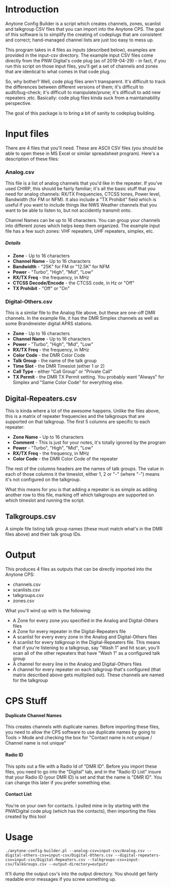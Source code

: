 # Introduction

Anytone Config Builder is a script which creates channels, zones, scanlist and talkgroup CSV files that you can import into the Anytone CPS.  The goal of this software is to simplify the creating of codeplugs that are consistent and correct; hand-managed channel lists are just too easy to mess up.

This program takes in 4 files as inputs (described below), examples are provided in the input-csv directory.  The example input CSV files come directly from the PNW Digital's code plug (as of 2019-04-29) - in fact, if you run this script on those input files, you'll get a set of channels and zones that are identical to what comes in that code plug.

So, why bother?   Well, code plug files aren't transparent.  It's difficult to track the differences between different versions of them; it's difficult to audit/bug-check; it's difficult to manipulate/prune; it's difficult to add new repeaters ;etc.  Basically: code plug files kinda suck from a maintainability perspective.

The goal of this package is to bring a bit of sanity to codeplug building.

# Input files
There are 4 files that you'll need.  These are ASCII CSV files (you should be able to open these in MS Excel or similar spreadsheet program).  Here's a description of these files:

### Analog.csv
This file is a list of analog channels that you'd like in the repeater.  If you've used CHIRP, this should be fairly familiar; it's all the basic stuff that you need for analog channels:   RX/TX Frequencies, CTCSS tones, Power level, Bandwidth (for FM or NFM).  It also include a "TX Prohibit" field which is useful if you want to include things like NWS Weather channels that you want to be able to listen to, but not accidently transmit onto.

Channel Names can be up to 16 characters.  You can group your channels into different zones which helps keep them organized.  The example input file has a few such zones: VHF repeaters, UHF repeaters, simplex, etc.

##### Details
- **Zone** - Up to 16 characters
- **Channel Name** - Up to 16 characters
- **Bandwidth** - "25K" for FM or "12.5K" for NFM
- **Power** - "Turbo", "High", "Mid", "Low"
- **RX/TX Freq** - the frequency, in MHz
- **CTCSS Decode/Encode** - the CTCSS code, in Hz or "Off"
- **TX Prohibit** - "Off" or "On"

### Digital-Others.csv
This is a similar file to the Analog file above, but these are one-off DMR channels.  In the example file, it has the DMR Simplex channels as well as some Brandmeister digital APRS stations.
- **Zone** - Up to 16 characters
- **Channel Name** - Up to 16 characters
- **Power** - "Turbo", "High", "Mid", "Low"
- **RX/TX Freq** - the frequency, in MHz
- **Color Code** - the DMR Color Code
- **Talk Group** - the name of the talk group
- **Time Slot** - the DMR Timeslot (either 1 or 2)
- **Call Type** - either "Call Group" or "Private Call"
- **TX Permit** - the DMR TX Permit setting.  You probably want "Always" for Simplex and "Same Color Code" for everything else.


## Digital-Repeaters.csv
This is kinda where a lot of the awesome happens.  Unlike the files above, this is a matrix of repeater frequencies and the talkgroups that are supported on that talkgroup.  The first 5 columns are specific to each repeater:

- **Zone Name** - Up to 16 characters
- **Comment** - This is just for your notes, it's totally ignored by the program
- **Power** - "Turbo", "High", "Mid", "Low"
- **RX/TX Freq** - the frequency, in MHz
- **Color Code** - the DMR Color Code of the repeater

The rest of the columns headers are the names of talk groups.  The value in each of those columns it the timeslot, either 1, 2 or "-" (where "-") means it's not configured on the talkgroup.

What this means for you is that adding a repeater is as simple as adding another row to this file, marking off which talkgroups are supported on which timeslot and running the script.


## Talkgroups.csv
A simple file listing talk group names (these must match what's in the DMR files above) and their talk group IDs. 

# Output
This produces 4 files as outputs that can be directly imported into the Anytone CPS:
- channels.csv
- scanlists.csv
- talkgroups.csv
- zones.csv

What you'll wind up with is the following:
   - A Zone for every zone you specified in the Analog and Digital-Others files
   - A Zone for every repeater in the Digital-Repeaters file
   - A scanlist for every every zone in the Analog and Digital-Others files
   - A scanlist for every *talkgroup* in the Digital-Repeaters file.  This means that if you're listening to a talkgroup, say "Wash 1" and hit scan, you'll scan all of the other repeaters that have "Wash 1" as a configured talk group
   - A channel for every line in the Analog and Digital-Others files
   - A channel for every repeater on each talkgroup that's configured (that matrix described above gets multiplied out).  These channels are named for the talkgroup


# CPS Stuff
#### Duplicate Channel Names
This creates channels with duplicate names.  Before importing these files, you need to allow the CPS software to use duplicate names by going to Tools > Mode and checking the box for "Contact name is not unique / Channel name is not unique"

#### Radio ID
This spits out a file with a Radio Id of "DMR ID".  Before you import these files, you need to go into the "Digital" tab, and in the "Radio ID List" insure that your Radio ID (your DMR ID) is set and that the name is "DMR ID".  You can change this later if you prefer something else.

#### Contact List
You're on your own for contacts.  I pulled mine in by starting with the PNWDigital code plug (which has the contacts), then importing the files created by this tool


# Usage
    ./anytone-config-builder.pl --analog-csv=input-csv/Analog.csv --digital-others-csv=input-csv/Digital-Others.csv --digital-repeaters-csv=input-csv/Digital-Repeaters.csv --talkgroups-csv=input-csv/TalkGroups.csv --output-directory=output/

It'll dump the output csv's into the output directory.  You should get fairly readable error messages if you screw something up.



